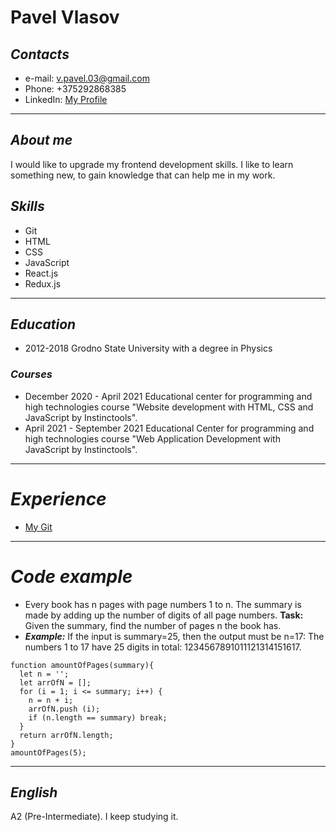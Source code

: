 # **Pavel Vlasov**
## *Contacts*
* e-mail: v.pavel.03@gmail.com
* Phone: +375292868385
* LinkedIn: [My Profile](https://www.linkedin.com/in/pavel-vlasov-461a08220/)
---
## *About me*
 I would like to upgrade my frontend development skills. I like to learn something new, to gain knowledge that can help me in my work.
## *Skills*
* Git
* HTML
* CSS
* JavaScript
* React.js
* Redux.js
---
## *Education*
* 2012-2018 Grodno State University with a degree in Physics
### *Courses*
* December 2020 - April 2021 Educational center for programming and high technologies course "Website development with HTML, CSS and JavaScript by Instinctools".
* April 2021 - September 2021 Educational Center for programming and high technologies course "Web Application  Development  with JavaScript by Instinctools".
---
# *Experience*
* [My Git](https://github.com/Alchi-Alchi)
---
# *Code example*
* Every book has n pages with page numbers 1 to n. The summary is made by adding up the number of digits of all page numbers.
**Task:** Given the summary, find the number of pages n the book has.
* ***Example:***
If the input is summary=25, then the output must be n=17: The numbers 1 to 17 have 25 digits in total: 1234567891011121314151617.
```
function amountOfPages(summary){
  let n = '';
  let arrOfN = [];
  for (i = 1; i <= summary; i++) {
    n = n + i;
    arrOfN.push (i);
    if (n.length == summary) break;
  }
  return arrOfN.length;
}
amountOfPages(5);
```
---
## *English*
A2 (Pre-Intermediate). I keep studying it.
